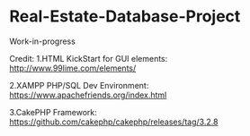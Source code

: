 # Real-Estate-Database-Project
Work-in-progress

Credit:
1.HTML KickStart for GUI elements: http://www.99lime.com/elements/

2.XAMPP PHP/SQL Dev Environment: https://www.apachefriends.org/index.html

3.CakePHP Framework: https://github.com/cakephp/cakephp/releases/tag/3.2.8


